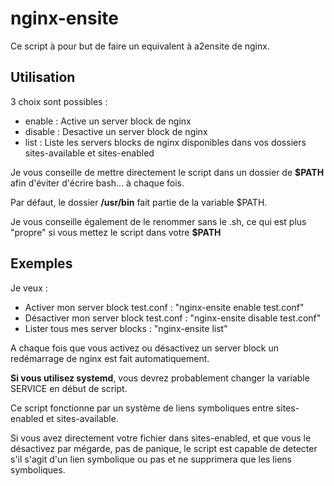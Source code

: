 # nginx-ensite

Ce script à pour but de faire un equivalent à a2ensite de nginx.

## Utilisation

3 choix sont possibles :

* enable : Active un server block de nginx
* disable : Desactive un server block de nginx
* list : Liste les servers blocks de nginx disponibles dans vos dossiers sites-available et sites-enabled

Je vous conseille de mettre directement le script dans un dossier de **$PATH** afin d'éviter d'écrire bash... à chaque fois.

Par défaut, le dossier **/usr/bin** fait partie de la variable $PATH.

Je vous conseille également de le renommer sans le .sh, ce qui est plus "propre" si vous mettez le script dans votre **$PATH**

## Exemples

Je veux :
* Activer mon server block test.conf : "nginx-ensite enable test.conf"
* Désactiver mon server block test.conf : "nginx-ensite disable test.conf"
* Lister tous mes server blocks : "nginx-ensite list"
 
A chaque fois que vous activez ou désactivez un server block un redémarrage de nginx est fait automatiquement.

**Si vous utilisez systemd**, vous devrez probablement changer la variable SERVICE en début de script.

Ce script fonctionne par un système de liens symboliques entre sites-enabled et sites-available.

Si vous avez directement votre fichier dans sites-enabled, et que vous le désactivez par mégarde, pas de panique, le script est capable de detecter s'il s'agit d'un lien symbolique ou pas et ne supprimera que les liens symboliques.

